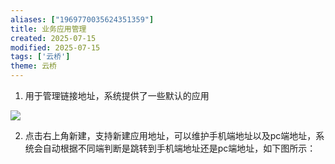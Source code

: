 ```yaml
---
aliases: ["1969770035624351359"]
title: 业务应用管理
created: 2025-07-15
modified: 2025-07-15
tags: ['云桥']
theme: 云桥
---
```


1. 用于管理链接地址，系统提供了一些默认的应用

![](https://myhelpdoc.oss-cn-heyuan.aliyuncs.com/mdimages/7fa7cf27107200a0a1b841590e6cd6f4.jpg)

2. 点击右上角新建，支持新建应用地址，可以维护手机端地址以及pc端地址，系统会自动根据不同端判断是跳转到手机端地址还是pc端地址，如下图所示：

